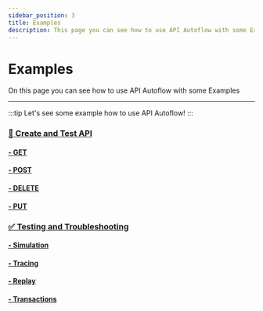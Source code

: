 ```yaml
---
sidebar_position: 3
title: Examples
description: This page you can see how to use API Autoflow with some Examples
---
```


# Examples
On this page you can see how to use API Autoflow with some Examples
<hr/>

:::tip
Let's see some example how to use API Autoflow!
:::

### <a href="/docs/Documentation/examples/API"> 📡 Create and Test API </a>

#### <a href="/docs/Documentation/examples/API/GET"> - <span class="method get method-title">GET</span> </a>
#### <a href="/docs/Documentation/examples/API/POST"> - <span class="method post method-title">POST</span></a>
#### <a href="/docs/Documentation/examples/API/DELETE"> - <span class="method delete method-title">DELETE</span></a>
#### <a href="/docs/Documentation/examples/API/PUT"> - <span class="method put method-title">PUT</span></a>
### <a href="/docs/Documentation/examples/testing-and-troubleshooting"> ✅ Testing and Troubleshooting  </a>
#### <a href="/docs/Documentation/examples/testing-and-troubleshooting#simulation"> - Simulation</a>
#### <a href="/docs/Documentation/examples/testing-and-troubleshooting#tracing"> - Tracing</a>
#### <a href="/docs/Documentation/examples/testing-and-troubleshooting#replay"> - Replay</a>
#### <a href="/docs/Documentation/examples/testing-and-troubleshooting#transactions"> - Transactions</a>

